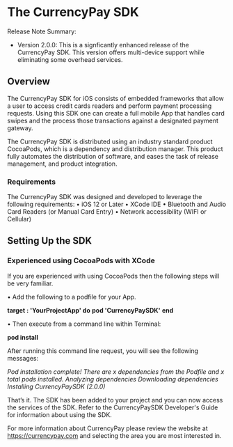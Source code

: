 # The CurrencyPay SDK
Release Note Summary:
- Version 2.0.0: This is a signficantly enhanced release of the CurrencyPay SDK.  This version offers multi-device support while eliminating some overhead services.

## Overview

The CurrencyPay SDK for iOS consists of embedded frameworks that allow a user to access credit cards readers and perform payment processing requests.  Using this SDK one can create a full mobile App that handles card swipes and the process those transactions against a designated payment gateway. 

The CurrencyPay SDK is distributed using an industry standard product CocoaPods, which is a dependency and distribution manager.  This product fully automates the distribution of software, and eases the task of release management, and product integration.
### Requirements

The CurrencyPay SDK was designed and developed to leverage the following requirements:
•  iOS 12 or Later
•  XCode IDE
•  Bluetooth and Audio Card Readers (or Manual Card Entry)
•  Network accessibility (WIFI or Cellular)

## Setting Up the SDK
### Experienced using CocoaPods with XCode                   
If you are experienced with using CocoaPods then the following steps will be very familiar.

•  Add the following to a podfile for your App.

**target :  'YourProjectApp' do**
**pod 'CurrencyPaySDK'**
**end**

•  Then execute from a command line within Terminal:

**pod install**

After running this command line request, you will see the following messages:

*Pod installation complete! There are x dependencies from the Podfile and x total pods installed.
Analyzing dependencies
Downloading dependencies
Installing CurrencyPaySDK (2.0.0)*

That’s it.  The SDK has been added to your project and you can now access the services of the SDK.  Refer to the CurrencyPaySDK Developer's Guide for information about using the SDK.

For more information about CurrencyPay please review the website at https://currencypay.com and selecting the area you are most interested in.
